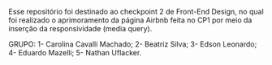 Esse repositório foi destinado ao checkpoint 2 de Front-End Design, no qual foi realizado o aprimoramento da página Airbnb feita no CP1
por meio da inserção da responsividade (media query).

GRUPO:
1- Carolina Cavalli Machado;
2- Beatriz Silva;
3- Edson Leonardo;
4- Eduardo Mazelli;
5- Nathan Uflacker.